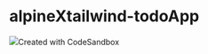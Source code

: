 # alpineXtailwind-todoApp
![](https://pandao.github.io/editor.md/images/logos/editormd-logo-180x180.png)Created with CodeSandbox
